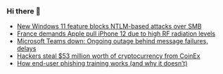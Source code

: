### Hi there 👋

<!--START_SECTION:feed-->
* [New Windows 11 feature blocks NTLM-based attacks over SMB](https://www.bleepingcomputer.com/news/security/new-windows-11-feature-blocks-ntlm-based-attacks-over-smb/)
* [France demands Apple pull iPhone 12 due to high RF radiation levels](https://www.bleepingcomputer.com/news/security/france-demands-apple-pull-iphone-12-due-to-high-rf-radiation-levels/)
* [Microsoft Teams down: Ongoing outage behind message failures, delays](https://www.bleepingcomputer.com/news/microsoft/microsoft-teams-down-ongoing-outage-behind-message-failures-delays/)
* [Hackers steal $53 million worth of cryptocurrency from CoinEx](https://www.bleepingcomputer.com/news/security/hackers-steal-53-million-worth-of-cryptocurrency-from-coinex/)
* [How end-user phishing training works (and why it doesn’t)](https://www.bleepingcomputer.com/news/security/how-end-user-phishing-training-works-and-why-it-doesnt/)
<!--END_SECTION:feed-->

<!--
**frankenk/frankenk** is a ✨ _special_ ✨ repository because its `README.md` (this file) appears on your GitHub profile.

Here are some ideas to get you started:

- 🔭 I’m currently working on ...
- 🌱 I’m currently learning ...
- 👯 I’m looking to collaborate on ...
- 🤔 I’m looking for help with ...
- 💬 Ask me about ...
- 📫 How to reach me: ...
- 😄 Pronouns: ...
- ⚡ Fun fact: ...
-->



